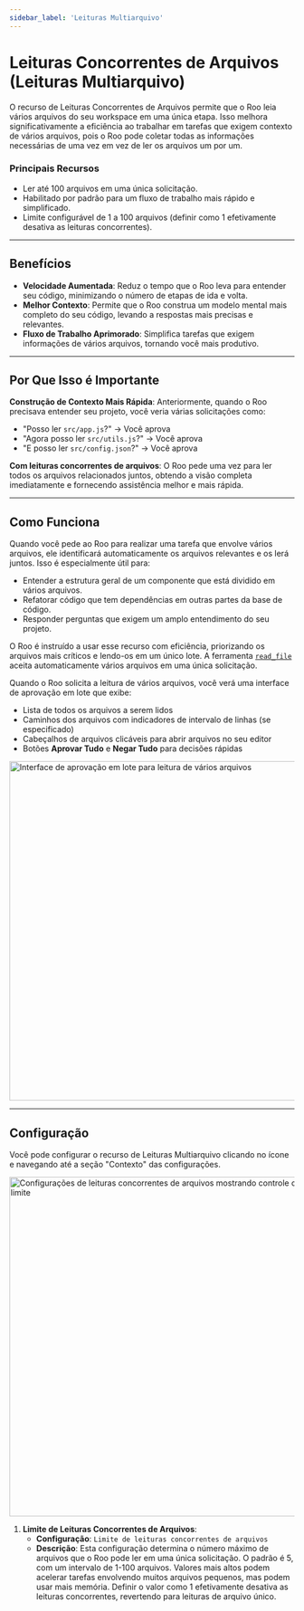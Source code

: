 ```yaml
---
sidebar_label: 'Leituras Multiarquivo'
---
```


# Leituras Concorrentes de Arquivos (Leituras Multiarquivo)

O recurso de Leituras Concorrentes de Arquivos permite que o Roo leia vários arquivos do seu workspace em uma única etapa. Isso melhora significativamente a eficiência ao trabalhar em tarefas que exigem contexto de vários arquivos, pois o Roo pode coletar todas as informações necessárias de uma vez em vez de ler os arquivos um por um.

### Principais Recursos
- Ler até 100 arquivos em uma única solicitação.
- Habilitado por padrão para um fluxo de trabalho mais rápido e simplificado.
- Limite configurável de 1 a 100 arquivos (definir como 1 efetivamente desativa as leituras concorrentes).

---

## Benefícios

-   **Velocidade Aumentada**: Reduz o tempo que o Roo leva para entender seu código, minimizando o número de etapas de ida e volta.
-   **Melhor Contexto**: Permite que o Roo construa um modelo mental mais completo do seu código, levando a respostas mais precisas e relevantes.
-   **Fluxo de Trabalho Aprimorado**: Simplifica tarefas que exigem informações de vários arquivos, tornando você mais produtivo.

---

## Por Que Isso é Importante

**Construção de Contexto Mais Rápida**: Anteriormente, quando o Roo precisava entender seu projeto, você veria várias solicitações como:
- "Posso ler `src/app.js`?" → Você aprova
- "Agora posso ler `src/utils.js`?" → Você aprova
- "E posso ler `src/config.json`?" → Você aprova

**Com leituras concorrentes de arquivos**: O Roo pede uma vez para ler todos os arquivos relacionados juntos, obtendo a visão completa imediatamente e fornecendo assistência melhor e mais rápida.

---

## Como Funciona

Quando você pede ao Roo para realizar uma tarefa que envolve vários arquivos, ele identificará automaticamente os arquivos relevantes e os lerá juntos. Isso é especialmente útil para:

-   Entender a estrutura geral de um componente que está dividido em vários arquivos.
-   Refatorar código que tem dependências em outras partes da base de código.
-   Responder perguntas que exigem um amplo entendimento do seu projeto.

O Roo é instruído a usar esse recurso com eficiência, priorizando os arquivos mais críticos e lendo-os em um único lote. A ferramenta [`read_file`](/advanced-usage/available-tools/read-file) aceita automaticamente vários arquivos em uma única solicitação.

Quando o Roo solicita a leitura de vários arquivos, você verá uma interface de aprovação em lote que exibe:

- Lista de todos os arquivos a serem lidos
- Caminhos dos arquivos com indicadores de intervalo de linhas (se especificado)
- Cabeçalhos de arquivos clicáveis para abrir arquivos no seu editor
- Botões **Aprovar Tudo** e **Negar Tudo** para decisões rápidas

<img src="/img/concurrent-file-reads/concurrent-file-reads-2.png" alt="Interface de aprovação em lote para leitura de vários arquivos" width="600" />

---

## Configuração

Você pode configurar o recurso de Leituras Multiarquivo clicando no ícone <Codicon name="gear" /> e navegando até a seção "Contexto" das configurações.

<img src="/img/concurrent-file-reads/concurrent-file-reads-1.png" alt="Configurações de leituras concorrentes de arquivos mostrando controle deslizante de limite" width="600" />

1.  **Limite de Leituras Concorrentes de Arquivos**:
    *   **Configuração**: `Limite de leituras concorrentes de arquivos`
    *   **Descrição**: Esta configuração determina o número máximo de arquivos que o Roo pode ler em uma única solicitação. O padrão é 5, com um intervalo de 1-100 arquivos. Valores mais altos podem acelerar tarefas envolvendo muitos arquivos pequenos, mas podem usar mais memória. Definir o valor como 1 efetivamente desativa as leituras concorrentes, revertendo para leituras de arquivo único.
